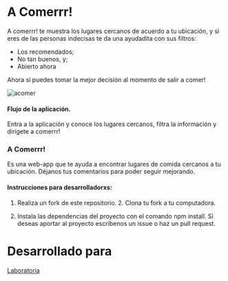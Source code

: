 # A Comerrr!

A comerrr! te muestra los lugares cercanos de acuerdo a tu ubicación, y si eres de las personas indecisas te da una ayudadita con sus filtros:

 - Los recomendados;
 - No tan  buenos, y;
 - Abierto ahora

Ahora sí puedes tomar la mejor decisión al momento de salir a comer!

![acomer](https://user-images.githubusercontent.com/39387979/49190059-669aba80-f336-11e8-8149-29f76cf407bb.png)

#### Flujo de la aplicación.
Entra a la aplicación y conoce los lugares cercanos, filtra la información y dirígete a comerrr!

### A Comerrr!

Es una web-app que te ayuda a encontrar lugares de comida cercanos a tu ubicación. Déjanos tus comentarios para poder seguir mejorando.

#### Instrucciones para desarrolladorxs:

 1. Realiza un fork de este repositorio. 2.️ Clona tu fork a tu
    computadora.
    
 2. Instala las dependencias del proyecto con el comando npm install. Si deseas aportar al proyecto escríbenos un issue o haz un pull request.


# Desarrollado para

[Laboratoria](http://www.laboratoria.la/)

